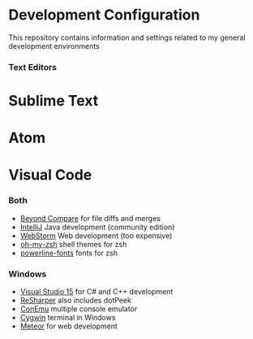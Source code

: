 # Development Configuration
This repository contains information and settings related to my general development environments

### Text Editors
# Sublime Text
# Atom
# Visual Code

### Both
* [Beyond Compare](http://www.scootersoftware.com/index.php) for file diffs and merges
* [IntelliJ](https://www.jetbrains.com/idea) Java development (community edition)
* [WebStorm](https://www.jetbrains.com/webstorm/) Web development (too expensive)
* [oh-my-zsh](https://github.com/robbyrussell/oh-my-zsh) shell themes for zsh
* [powerline-fonts](https://github.com/powerline/fonts) fonts for zsh

### Windows
* [Visual Studio 15](https://www.visualstudio.com/en-us/downloads/visual-studio-next-downloads-vs.aspx) for C# and C++ development
* [ReSharper](https://www.jetbrains.com/resharper/) also includes dotPeek
* [ConEmu](https://conemu.github.io/) multiple console emulator
* [Cygwin](https://www.cygwin.com/) terminal in Windows
* [Meteor](https://www.meteor.com/) for web development
